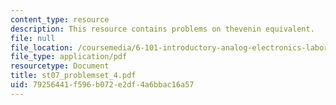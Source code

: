 ```yaml
---
content_type: resource
description: This resource contains problems on thevenin equivalent.
file: null
file_location: /coursemedia/6-101-introductory-analog-electronics-laboratory-spring-2007/79256441f596b072e2df4a6bbac16a57_st07_problemset_4.pdf
file_type: application/pdf
resourcetype: Document
title: st07_problemset_4.pdf
uid: 79256441-f596-b072-e2df-4a6bbac16a57
---
```

